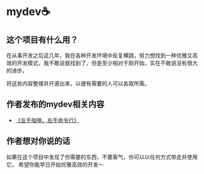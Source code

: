 # mydev☕️

## 这个项目有什么用？

在从事开发之后这几年，我在各种开发环境中反复横跳，努力想找到一种优雅又高效的开发模式，我不敢说我找到了，但是至少相对于刚开始，实在不敢说没有很大的进步。

将这些内容整理并开源出来，以便有需要的人可以各取所需。

## 作者发布的mydev相关内容

- [《左手咖啡，右手命令行》](https://mp.weixin.qq.com/s/tXemDoVNEBtMGvvNqphGEQ)

## 作者想对你说的话

如果在这个项目中发现了你需要的东西，不要客气，你可以以任何方式带走并使用它。
希望你能早日开始优雅高效的开发～
